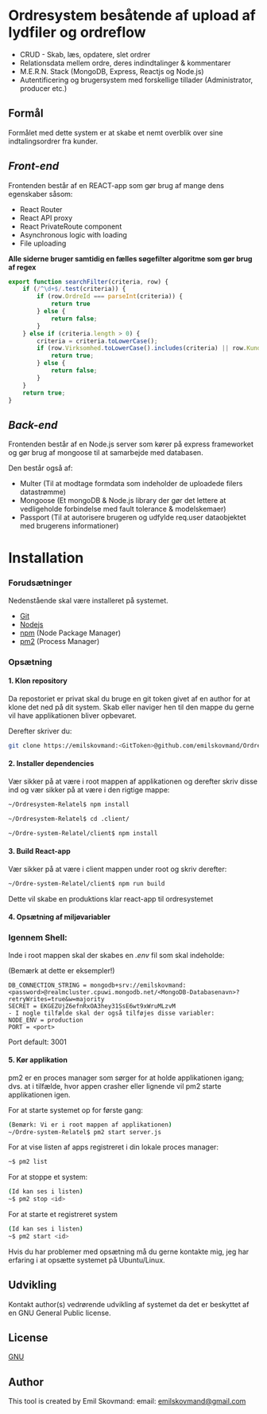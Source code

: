 # Ordresystem besåtende af upload af lydfiler og ordreflow

* CRUD - Skab, læs, opdatere, slet ordrer
* Relationsdata mellem ordre, deres indindtalinger & kommentarer
* M.E.R.N. Stack (MongoDB, Express, Reactjs og Node.js)
* Autentificering og brugersystem med forskellige tillader (Administrator, producer etc.)

## Formål

Formålet med dette system er at skabe et nemt overblik over sine indtalingsordrer fra kunder.

## *Front-end*

Frontenden består af en REACT-app som gør brug af mange dens egenskaber såsom:
- React Router
- React API proxy
- React PrivateRoute component
- Asynchronous logic with loading
- File uploading

**Alle siderne bruger samtidig en fælles søgefilter algoritme som gør brug af regex**

```javascript
export function searchFilter(criteria, row) {
    if (/^\d+$/.test(criteria)) {
        if (row.OrdreId === parseInt(criteria)) {
            return true
        } else {
            return false;
        }
    } else if (criteria.length > 0) {
        criteria = criteria.toLowerCase();
        if (row.Virksomhed.toLowerCase().includes(criteria) || row.Kundenavn.toLowerCase().includes(criteria) || row.ValgteSpeaker.toLowerCase().includes(criteria)) {
            return true;
        } else {
            return false;
        }
    }
    return true;
}
```

## *Back-end*

Frontenden består af en Node.js server som kører på express frameworket og gør brug af mongoose til at samarbejde med databasen.

Den består også af:
- Multer (Til at modtage formdata som indeholder de uploadede filers datastrømme)
- Mongoose (Et mongoDB & Node.js library der gør det lettere at vedligeholde forbindelse med fault tolerance & modelskemaer)
- Passport (Til at autorisere brugeren og udfylde req.user dataobjektet med brugerens informationer)

# Installation
### Forudsætninger
Nedenstående skal være installeret på systemet.
- [Git](https://git-scm.com/)
- [Nodejs](https://nodejs.org/)
- [npm](https://www.npmjs.com/) (Node Package Manager)
- [pm2](https://pm2.keymetrics.io/) (Process Manager)

### Opsætning
#### **1. Klon repository**

Da repostoriet er privat skal du bruge en git token givet af en author for at klone det ned på dit system.
Skab eller naviger hen til den mappe du gerne vil have applikationen bliver opbevaret.

Derefter skriver du:
```bash
git clone https://emilskovmand:<GitToken>@github.com/emilskovmand/Ordresystem-Relatel.git
```
#### **2. Installer dependencies**

Vær sikker på at være i root mappen af applikationen og derefter skriv disse ind og vær sikker på at være i den rigtige mappe:
```bash
~/Ordresystem-Relatel$ npm install

~/Ordresystem-Relatel$ cd .client/

~/Ordre-system-Relatel/client$ npm install
```

#### **3. Build React-app**

Vær sikker på at være i client mappen under root og skriv derefter:
```bash
~/Ordre-system-Relatel/client$ npm run build
```
Dette vil skabe en produktions klar react-app til ordresystemet

#### **4. Opsætning af miljøvariabler**

### Igennem Shell:
Inde i root mappen skal der skabes en *.env* fil som skal indeholde:

(Bemærk at dette er eksempler!)
```
DB_CONNECTION_STRING = mongodb+srv://emilskovmand:<password>@realmcluster.cpuwi.mongodb.net/<MongoDB-Databasenavn>?retryWrites=true&w=majority
SECRET = EKGEZUjZ6efnRxOA3hey31SsE6wt9xWruMLzvM
- I nogle tilfælde skal der også tilføjes disse variabler:
NODE_ENV = production
PORT = <port> 
```
Port default: 3001

#### **5. Kør applikation**

pm2 er en proces manager som sørger for at holde applikationen igang; dvs. at i tilfælde, hvor appen crasher eller lignende vil pm2 starte applikationen igen.

For at starte systemet op for første gang:
```bash
(Bemærk: Vi er i root mappen af applikationen)
~/Ordre-system-Relatel$ pm2 start server.js
```
For at vise listen af apps registreret i din lokale proces manager:
```bash
~$ pm2 list
```
For at stoppe et system:
```bash
(Id kan ses i listen)
~$ pm2 stop <id>
```
For at starte et registreret system
```bash
(Id kan ses i listen)
~$ pm2 start <id>
```

Hvis du har problemer med opsætning må du gerne kontakte mig, jeg har erfaring i at opsætte systemet på Ubuntu/Linux.

## Udvikling
Kontakt author(s) vedrørende udvikling af systemet da det er beskyttet af en GNU General Public license.

## License
[GNU](https://www.gnu.org/licenses/gpl-3.0.html)

## Author
This tool is created by Emil Skovmand: email: emilskovmand@gmail.com

